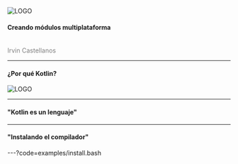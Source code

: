 ![LOGO](https://kotlinlang.org/assets/images/twitter-card/kotlin_800x320.png)

#### Creando módulos multiplataforma
<br>
<span style="color:gray">Irvin Castellanos</span>

---
#### ¿Por qué Kotlin?

![LOGO](https://preview.ibb.co/eq09j5/Meme_Perrito2.jpg)

---

#### "Kotlin es un lenguaje"

---

#### "Instalando el compilador"

---?code=examples/install.bash
